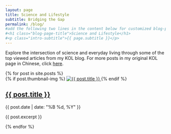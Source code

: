 ```yaml
---
layout: page
title: Science and Lifestyle
subtitle: Bridging the Gap
permalink: /blog/
#add the following two lines in the content below for customized blog-page-title (ie. without the line inbetween the title/subtitle)
#<h1 class="blog-page-title">Science and Lifestyle</h1>
#<p class="intro-subtitle">{{ page.subtitle }}</p>
---
```


<p class="intro-text">Explore the intersection of science and everyday living through some of the top viewed articles from my KOL blog. For more posts in my original KOL page in Chinese, click <a href="https://www.dealmoon.com/u/353625?type=guide">here</a>.</p>

<div class="posts-list">
  {% for post in site.posts %}
    <div class="post-preview">
      {% if post.thumbnail-img %}
        <a href="{{ post.url | relative_url }}" class="post-image">
          <img src="{{ post.thumbnail-img }}" alt="{{ post.title }}">
        </a>
      {% endif %}
      <h2 class="post-title">
        <a href="{{ post.url | relative_url }}">{{ post.title }}</a>
      </h2>
      <p class="post-meta">{{ post.date | date: "%B %d, %Y" }}</p>
      <p class="post-subtitle">{{ post.excerpt }}</p>
    </div>
  {% endfor %}
</div>
